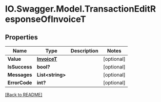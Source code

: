 # IO.Swagger.Model.TransactionEditResponseOfInvoiceT
## Properties

Name | Type | Description | Notes
------------ | ------------- | ------------- | -------------
**Value** | [**InvoiceT**](InvoiceT.md) |  | [optional] 
**IsSuccess** | **bool?** |  | [optional] 
**Messages** | **List&lt;string&gt;** |  | [optional] 
**ErrorCode** | **int?** |  | [optional] 

 [[Back to README]](../README.md)

